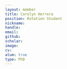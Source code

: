 ```yaml
---
layout: member
title: Carolyn Herrera
position: Rotation Student
nickname: 
handle: 
email:
github: 
scholar: 
image:
cv: 
alum: true
type: PhD
---
```


